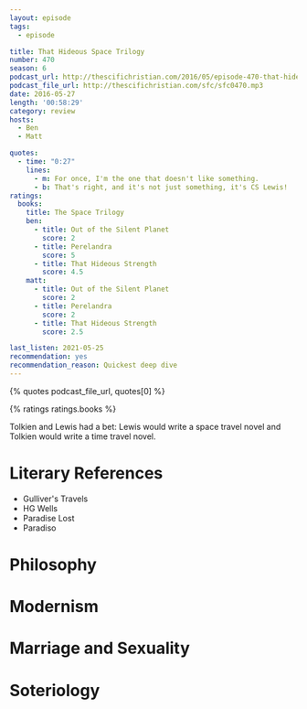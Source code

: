 ```yaml
---
layout: episode
tags:
  - episode

title: That Hideous Space Trilogy
number: 470
season: 6
podcast_url: http://thescifichristian.com/2016/05/episode-470-that-hideous-space-trilogy/
podcast_file_url: http://thescifichristian.com/sfc/sfc0470.mp3
date: 2016-05-27
length: '00:58:29'
category: review
hosts:
  - Ben
  - Matt

quotes:
  - time: "0:27"
    lines:
      - m: For once, I'm the one that doesn't like something.
      - b: That's right, and it's not just something, it's CS Lewis!
ratings:
  books:
    title: The Space Trilogy
    ben:
      - title: Out of the Silent Planet
        score: 2
      - title: Perelandra
        score: 5
      - title: That Hideous Strength
        score: 4.5
    matt: 
      - title: Out of the Silent Planet
        score: 2
      - title: Perelandra
        score: 2
      - title: That Hideous Strength
        score: 2.5

last_listen: 2021-05-25
recommendation: yes
recommendation_reason: Quickest deep dive
---
```


{% quotes podcast_file_url, quotes[0] %}

{% ratings ratings.books %}

Tolkien and Lewis had a bet: Lewis would write a space travel novel and Tolkien would write a time travel novel.

# Literary References
- Gulliver's Travels
- HG Wells
- Paradise Lost
- Paradiso

# Philosophy

# Modernism

# Marriage and Sexuality

# Soteriology